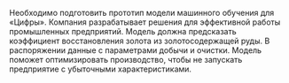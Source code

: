 Необходимо подготовить прототип модели машинного обучения для «Цифры». Компания разрабатывает решения для эффективной работы
промышленных предприятий. Модель должна предсказать коэффициент восстановления золота из золотосодержащей руды. 
В распоряжении данные с параметрами добычи и очистки. Модель поможет оптимизировать производство, чтобы не запускать предприятие
с убыточными характеристиками.
